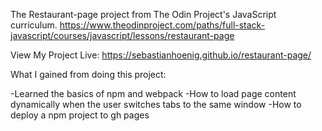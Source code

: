 The Restaurant-page project from The Odin Project's JavaScript curriculum. https://www.theodinproject.com/paths/full-stack-javascript/courses/javascript/lessons/restaurant-page

View My Project Live: https://sebastianhoenig.github.io/restaurant-page/

What I gained from doing this project:

-Learned the basics of npm and webpack
-How to load page content dynamically when the user switches tabs to the same window
-How to deploy a npm project to gh pages
